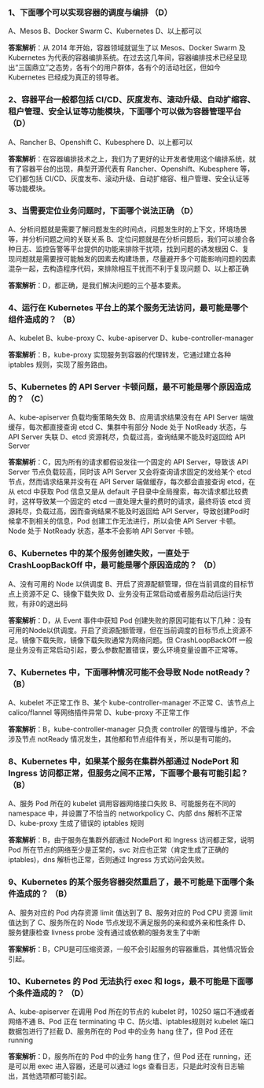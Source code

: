 ### 1、下面哪个可以实现容器的调度与编排 （D）
A、Mesos
B、Docker Swarm
C、Kubernetes
D、以上都可以

**答案解析**：从 2014 年开始，容器领域就诞生了以 Mesos、Docker Swarm 及 Kubernetes 为代表的容器编排系统。在过去这几年间，容器编排技术已经呈现出“三国鼎立”之态势，各有个的用户群体，各有个的活动社区，但如今 Kubernetes 已经成为真正的领导者。

### 2、容器平台一般都包括 CI/CD、灰度发布、滚动升级、自动扩缩容、租户管理、安全认证等功能模块，下面哪个可以做为容器管理平台（D）
A、Rancher
B、Openshift
C、Kubesphere
D、以上都可以

**答案解析**：在容器编排技术之上，我们为了更好的让开发者使用这个编排系统，就有了容器平台的出现，典型开源代表有 Rancher、Openshift、Kubesphere 等，它们都包括 CI/CD、灰度发布、滚动升级、自动扩缩容、租户管理、安全认证等等功能模块。

### 3、当需要定位业务问题时，下面哪个说法正确 （D）
A、分析问题就是需要了解问题发生的时间点，问题发生时的上下文，环境场景等，并分析问题之间的关联关系
B、定位问题就是在分析问题后，我们可以接合各种日志、监控告警等平台提供的功能来排除干扰项，找到问题的诱发根因
C、复现问题就是需要按可能触发的因素去构建场景，尽量避开多个可能影响问题的因素混杂一起，去构造程序代码，来排除相互干扰而不利于复现问题
D、以上都正确

**答案解析**：D，都正确，是我们解决问题的三个基本要素。

### 4、运行在 Kubernetes 平台上的某个服务无法访问，最可能是哪个组件造成的？ （B）
A、kubelet
B、kube-proxy
C、kube-apiserver
D、kube-controller-manager

**答案解析**：B，kube-proxy 实现服务到容器的代理转发，它通过建立各种 iptables 规则，实现了服务路由。

### 5、Kubernetes 的 API Server 卡顿问题，最不可能是哪个原因造成的？ （C）
A、kube-apiserver 负载均衡策略失效
B、应用请求结果没有在 API Server 端做缓存，每次都直接查询 etcd
C、集群中有部分 Node 处于 NotReady 状态，与 API Server 失联
D、etcd 资源耗尽，负载过高，查询结果不能及时返回给 API Server

**答案解析**：C，因为所有的请求都假设发往一个固定的 API Server，导致该 API Server 节点负载较高，同时该 API Server 又会将查询请求固定的发给某个 etcd 节点，然而请求结果并没有在 API Server 端做缓存，每次都会直接查询 etcd，在从 etcd 中获取 Pod 信息又是从 default 子目录中全局搜索，每次请求都比较费时，这样导致某一个固定的 etcd 一直处理大量的费时的请求，最终将该 etcd 资源耗尽，负载过高，因而查询结果不能及时返回给 API Server，导致创建Pod时候拿不到相关的信息，Pod 创建工作无法进行，所以会使 API Server 卡顿。Node 处于 NotReady 状态，基本不会影响 API Server 卡顿。

### 6、Kubernetes 中的某个服务创建失败，一直处于 CrashLoopBackOff 中，最可能是哪个原因造成的？ （D）
A、没有可用的 Node 以供调度
B、开启了资源配额管理，但在当前调度的目标节点上资源不足
C、镜像下载失败
D、业务没有正常启动或者服务启动后运行失败，有非0的退出码

**答案解析**：D，从 Event 事件中获知 Pod 创建失败的原因可能有以下几种：没有可用的Node以供调度。开启了资源配额管理，但在当前调度的目标节点上资源不足。镜像下载失败，镜像下载失败通常为网络问题。但 CrashLoopBackOff 一般是业务没有正常启动引起，要么参数配置错误，要么环境变量设置不正常等。

### 7、Kubernetes 中，下面哪种情况可能不会导致 Node notReady？ （B）
A、kubelet 不正常工作
B、某个 kube-controller-manager 不正常
C、该节点上 calico/flannel 等网络插件异常
D、kube-proxy 不正常工作

**答案解析**：B，kube-controller-manager 只负责 controller 的管理与维护，不会涉及节点 notReady 情况发生，其他都和节点组件有关，所以是有可能的。

### 8、Kubernetes 中，如果某个服务在集群外部通过 NodePort 和 Ingress 访问都正常，但服务之间不正常，下面哪个最有可能引起？ （B）
A、服务 Pod 所在的 kubelet 调用容器网络接口失败
B、可能服务在不同的 namespace 中，并设置了不恰当的 networkpolicy
C、内部 dns 解析不正常
D、kube-proxy 生成了错误的 iptables 规则

**答案解析**：B，由于服务在集群外部通过 NodePort 和 Ingress 访问都正常，说明 Pod 所在节点的网络至少是正常的，svc 对应也正常（肯定生成了正确的 iptables)，dns 解析也正常，否则通过 Ingress 方式访问会失败。

### 9、Kubernetes 的某个服务容器突然重启了，最不可能是下面哪个条件造成的？ （B）
A、服务对应的 Pod 内存资源 limit 值达到了
B、服务对应的 Pod CPU 资源 limit 值达到了
C、服务所在的 Node 节点发现不满足服务的亲和或外亲和性条件
D、服务健康检查 livness probe 没有通过或依赖的服务发生了中断

**答案解析**：B，CPU是可压缩资源，一般不会引起服务的容器重启，其他情况皆会引起。

### 10、Kubernetes 的 Pod 无法执行 exec 和 logs，最不可能是下面哪个条件造成的？ （D）
A、kube-apiserver 在调用 Pod 所在的节点的 kubelet 时，10250 端口不通或者网络不通
B、Pod 正在 terminating 中
C、防火墙、iptables规则对 kubelet 端口数据包进行了拦截
D、服务所在的 Pod 中的业务 hang 住了，但 Pod 还在 running

**答案解析**：D，服务所在的 Pod 中的业务 hang 住了，但 Pod 还在 running，还是可以用 exec 进入容器，还是可以通过 logs 查看日志，只是此时没有日志输出，其他选项都可能引起。
